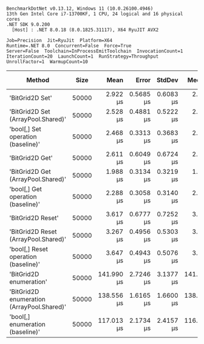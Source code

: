 ```

BenchmarkDotNet v0.13.12, Windows 11 (10.0.26100.4946)
13th Gen Intel Core i7-13700KF, 1 CPU, 24 logical and 16 physical cores
.NET SDK 9.0.200
  [Host] : .NET 8.0.18 (8.0.1825.31117), X64 RyuJIT AVX2

Job=Precision  Jit=RyuJit  Platform=X64  
Runtime=.NET 8.0  Concurrent=False  Force=True  
Server=False  Toolchain=InProcessEmitToolchain  InvocationCount=1  
IterationCount=20  LaunchCount=1  RunStrategy=Throughput  
UnrollFactor=1  WarmupCount=10  

```
| Method                                     | Size  | Mean       | Error     | StdDev    | Median     | Min        | Max        | Ratio | RatioSD | Allocated | Alloc Ratio |
|------------------------------------------- |------ |-----------:|----------:|----------:|-----------:|-----------:|-----------:|------:|--------:|----------:|------------:|
| &#39;BitGrid2D Set&#39;                            | 50000 |   2.922 μs | 0.5685 μs | 0.6083 μs |   2.750 μs |   1.800 μs |   4.100 μs |  1.22 |    0.33 |    1384 B |       10.18 |
| &#39;BitGrid2D Set (ArrayPool.Shared)&#39;         | 50000 |   2.528 μs | 0.4881 μs | 0.5222 μs |   2.500 μs |   1.500 μs |   3.800 μs |  1.04 |    0.26 |     376 B |        2.76 |
| &#39;bool[,] Set operation (baseline)&#39;         | 50000 |   2.468 μs | 0.3313 μs | 0.3683 μs |   2.400 μs |   1.800 μs |   3.000 μs |  1.00 |    0.00 |     136 B |        1.00 |
| &#39;BitGrid2D Get&#39;                            | 50000 |   2.611 μs | 0.6049 μs | 0.6724 μs |   2.400 μs |   1.800 μs |   4.000 μs |  1.08 |    0.33 |    1720 B |       12.65 |
| &#39;BitGrid2D Get (ArrayPool.Shared)&#39;         | 50000 |   1.988 μs | 0.3134 μs | 0.3219 μs |   1.900 μs |   1.500 μs |   2.800 μs |  0.82 |    0.19 |    1720 B |       12.65 |
| &#39;bool[,] Get operation (baseline)&#39;         | 50000 |   2.288 μs | 0.3058 μs | 0.3140 μs |   2.200 μs |   1.800 μs |   2.800 μs |  0.94 |    0.23 |     136 B |        1.00 |
| &#39;BitGrid2D Reset&#39;                          | 50000 |   3.617 μs | 0.6777 μs | 0.7252 μs |   3.450 μs |   2.950 μs |   5.550 μs |  1.51 |    0.42 |    1720 B |       12.65 |
| &#39;BitGrid2D Reset (ArrayPool.Shared)&#39;       | 50000 |   3.267 μs | 0.4956 μs | 0.5303 μs |   3.250 μs |   2.400 μs |   4.200 μs |  1.36 |    0.31 |    1720 B |       12.65 |
| &#39;bool[,] Reset operation (baseline)&#39;       | 50000 |   3.647 μs | 0.4943 μs | 0.5076 μs |   3.600 μs |   2.800 μs |   4.600 μs |  1.50 |    0.36 |    1720 B |       12.65 |
| &#39;BitGrid2D enumeration&#39;                    | 50000 | 141.990 μs | 2.7246 μs | 3.1377 μs | 141.300 μs | 137.800 μs | 147.900 μs | 58.63 |    8.65 |    1408 B |       10.35 |
| &#39;BitGrid2D enumeration (ArrayPool.Shared)&#39; | 50000 | 138.556 μs | 1.6165 μs | 1.6600 μs | 138.850 μs | 134.250 μs | 140.650 μs | 56.75 |    8.87 |    1696 B |       12.47 |
| &#39;bool[,] enumeration (baseline)&#39;           | 50000 | 117.013 μs | 2.1734 μs | 2.4157 μs | 116.750 μs | 113.450 μs | 122.350 μs | 48.45 |    7.55 |    1696 B |       12.47 |
